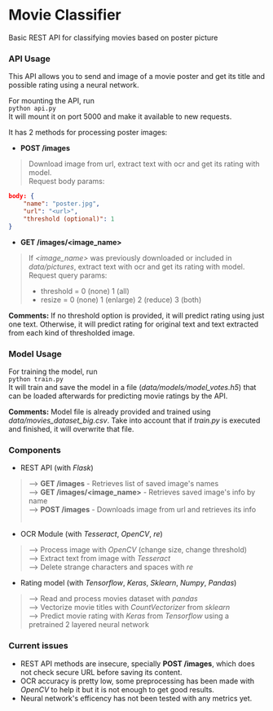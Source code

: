 # Movie Classifier
Basic REST API for classifying movies based on poster picture

### API Usage
This API allows you to send and image of a movie poster and get its title and possible rating using a neural network.

For mounting the API, run <br>
` python api.py ` <br>
It will mount it on port 5000 and make it available to new requests.

It has 2 methods for processing poster images:
- **POST /images**
> Download image from url, extract text with ocr and get its rating with model. <br>
> Request body params: <br>
```json
body: {
    "name": "poster.jpg",
    "url": "<url>",
    "threshold (optional)": 1
}
```
- **GET /images/<image_name>**
> If _<image_name>_ was previously downloaded or included in _data/pictures_, extract text with ocr and get its rating with model. <br>
> Request query params: <br>
> - threshold = 0 (none) 1 (all)
> - resize = 0 (none) 1 (enlarge) 2 (reduce) 3 (both)

**Comments:** If no threshold option is provided, it will predict rating using just one text. Otherwise, it will predict rating for original text and text extracted from each kind of thresholded image.

### Model Usage

For training the model, run <br>
` python train.py ` <br>
It will train and save the model in a file (*data/models/model_votes.h5*) that can be loaded afterwards for predicting movie ratings by the API.

**Comments:** Model file is already provided and trained using _data/movies_dataset_big.csv_. Take into account that if _train.py_ is executed and finished, it will overwrite that file.

### Components
* REST API (with *Flask*)
> --> **GET /images** - Retrieves list of saved image's names <br>
> --> **GET /images/<image_name>** - Retrieves saved image's info by name <br>
> --> **POST /images** - Downloads image from url and retrieves its info <br> <br>

* OCR Module (with *Tesseract*, *OpenCV*, *re*)
> --> Process image with *OpenCV* (change size, change threshold) <br>
> --> Extract text from image with *Tesseract* <br>
> --> Delete strange characters and spaces with *re* <br>

* Rating model (with *Tensorflow*, *Keras*, *Sklearn*, *Numpy*, *Pandas*)
> --> Read and process movies dataset with *pandas* <br>
> --> Vectorize movie titles with *CountVectorizer* from *sklearn* <br>
> --> Predict movie rating with *Keras* from *Tensorflow* using a pretrained 2 layered neural network <br>

### Current issues
* REST API methods are insecure, specially **POST /images**, which does not check secure URL before saving its content.
* OCR accuracy is pretty low, some preprocessing has been made with *OpenCV* to help it but it is not enough to get good results.
* Neural network's efficency has not been tested with any metrics yet.
